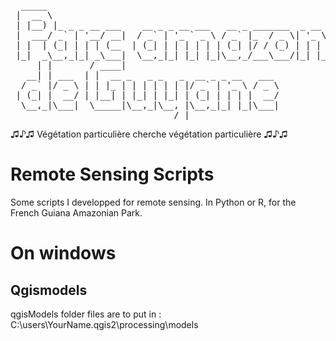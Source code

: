 <pre>
  _____                                                      _            
 |  __ \                                                    (_)           
 | |__) |_ _ _ __ ___    __ _ _ __ ___   __ _ _______  _ __  _  ___ _ __  
 |  ___/ _` | '__/ __|  / _` | '_ ` _ \ / _` |_  / _ \| '_ \| |/ _ \ '_ \ 
 | |  | (_| | | | (__  | (_| | | | | | | (_| |/ / (_) | | | | |  __/ | | |
 |_|  _\__,_|_| _\___|  \__,_|_| |_| |_|\__,_/___\___/|_| |_|_|\___|_| |_|
     | |       / ____|                                                    
   __| | ___  | |  __ _   _ _   _  __ _ _ __   ___                        
  / _` |/ _ \ | | |_ | | | | | | |/ _` | '_ \ / _ \                       
 | (_| |  __/ | |__| | |_| | |_| | (_| | | | |  __/                       
  \__,_|\___|  \_____|\__,_|\__, |\__,_|_| |_|\___|                       
                             __/ |                    
</pre>
♫♪♫ Végétation particulière cherche végétation particulière ♫♪♫

# Remote Sensing Scripts
Some scripts I developped for remote sensing. In Python or R, for the French Guiana Amazonian Park.

# On windows
## Qgismodels
qgisModels folder files are to put in : 
C:\users\YourName\.qgis2\processing\models
